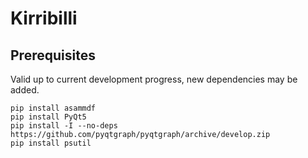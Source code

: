 # Kirribilli

## Prerequisites
Valid up to current development progress, new dependencies may be added.

```
pip install asammdf
pip install PyQt5
pip install -I --no-deps https://github.com/pyqtgraph/pyqtgraph/archive/develop.zip
pip install psutil
```

